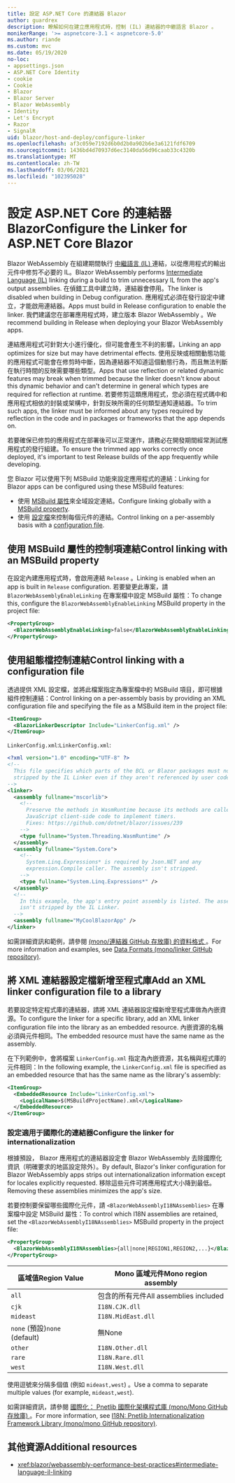 ```yaml
---
title: 設定 ASP.NET Core 的連結器 Blazor
author: guardrex
description: 瞭解如何在建立應用程式時，控制 (IL) 連結器的中繼語言 Blazor 。
monikerRange: '>= aspnetcore-3.1 < aspnetcore-5.0'
ms.author: riande
ms.custom: mvc
ms.date: 05/19/2020
no-loc:
- appsettings.json
- ASP.NET Core Identity
- cookie
- Cookie
- Blazor
- Blazor Server
- Blazor WebAssembly
- Identity
- Let's Encrypt
- Razor
- SignalR
uid: blazor/host-and-deploy/configure-linker
ms.openlocfilehash: af3c059e7192d6b0d2b0a902b6e3a6121fdf6709
ms.sourcegitcommit: 1436bd4d70937d6ec3140da56d96caab33c4320b
ms.translationtype: MT
ms.contentlocale: zh-TW
ms.lasthandoff: 03/06/2021
ms.locfileid: "102395028"
---
```

# <a name="configure-the-linker-for-aspnet-core-blazor"></a><span data-ttu-id="2e944-103">設定 ASP.NET Core 的連結器 Blazor</span><span class="sxs-lookup"><span data-stu-id="2e944-103">Configure the Linker for ASP.NET Core Blazor</span></span>

<span data-ttu-id="2e944-104">Blazor WebAssembly 在組建期間執行 [中繼語言 (IL) ](/dotnet/standard/managed-code#intermediate-language--execution) 連結，以從應用程式的輸出元件中修剪不必要的 IL。</span><span class="sxs-lookup"><span data-stu-id="2e944-104">Blazor WebAssembly performs [Intermediate Language (IL)](/dotnet/standard/managed-code#intermediate-language--execution) linking during a build to trim unnecessary IL from the app's output assemblies.</span></span> <span data-ttu-id="2e944-105">在偵錯工具中建立時，連結器會停用。</span><span class="sxs-lookup"><span data-stu-id="2e944-105">The linker is disabled when building in Debug configuration.</span></span> <span data-ttu-id="2e944-106">應用程式必須在發行設定中建立，才能啟用連結器。</span><span class="sxs-lookup"><span data-stu-id="2e944-106">Apps must build in Release configuration to enable the linker.</span></span> <span data-ttu-id="2e944-107">我們建議您在部署應用程式時，建立版本 Blazor WebAssembly 。</span><span class="sxs-lookup"><span data-stu-id="2e944-107">We recommend building in Release when deploying your Blazor WebAssembly apps.</span></span> 

<span data-ttu-id="2e944-108">連結應用程式可針對大小進行優化，但可能會產生不利的影響。</span><span class="sxs-lookup"><span data-stu-id="2e944-108">Linking an app optimizes for size but may have detrimental effects.</span></span> <span data-ttu-id="2e944-109">使用反映或相關動態功能的應用程式可能會在修剪時中斷，因為連結器不知道這個動態行為，而且無法判斷在執行時間的反映需要哪些類型。</span><span class="sxs-lookup"><span data-stu-id="2e944-109">Apps that use reflection or related dynamic features may break when trimmed because the linker doesn't know about this dynamic behavior and can't determine in general which types are required for reflection at runtime.</span></span> <span data-ttu-id="2e944-110">若要修剪這類應用程式，您必須在程式碼中和應用程式相依的封裝或架構中，針對反映所需的任何類型通知連結器。</span><span class="sxs-lookup"><span data-stu-id="2e944-110">To trim such apps, the linker must be informed about any types required by reflection in the code and in packages or frameworks that the app depends on.</span></span>

<span data-ttu-id="2e944-111">若要確保已修剪的應用程式在部署後可以正常運作，請務必在開發期間經常測試應用程式的發行組建。</span><span class="sxs-lookup"><span data-stu-id="2e944-111">To ensure the trimmed app works correctly once deployed, it's important to test Release builds of the app frequently while developing.</span></span>

<span data-ttu-id="2e944-112">您 Blazor 可以使用下列 MSBuild 功能來設定應用程式的連結：</span><span class="sxs-lookup"><span data-stu-id="2e944-112">Linking for Blazor apps can be configured using these MSBuild features:</span></span>

* <span data-ttu-id="2e944-113">使用 [MSBuild 屬性](#control-linking-with-an-msbuild-property)來全域設定連結。</span><span class="sxs-lookup"><span data-stu-id="2e944-113">Configure linking globally with a [MSBuild property](#control-linking-with-an-msbuild-property).</span></span>
* <span data-ttu-id="2e944-114">使用 [設定檔](#control-linking-with-a-configuration-file)來控制每個元件的連結。</span><span class="sxs-lookup"><span data-stu-id="2e944-114">Control linking on a per-assembly basis with a [configuration file](#control-linking-with-a-configuration-file).</span></span>

## <a name="control-linking-with-an-msbuild-property"></a><span data-ttu-id="2e944-115">使用 MSBuild 屬性的控制項連結</span><span class="sxs-lookup"><span data-stu-id="2e944-115">Control linking with an MSBuild property</span></span>

<span data-ttu-id="2e944-116">在設定內建應用程式時，會啟用連結 `Release` 。</span><span class="sxs-lookup"><span data-stu-id="2e944-116">Linking is enabled when an app is built in `Release` configuration.</span></span> <span data-ttu-id="2e944-117">若要變更此專案，請 `BlazorWebAssemblyEnableLinking` 在專案檔中設定 MSBuild 屬性：</span><span class="sxs-lookup"><span data-stu-id="2e944-117">To change this, configure the `BlazorWebAssemblyEnableLinking` MSBuild property in the project file:</span></span>

```xml
<PropertyGroup>
  <BlazorWebAssemblyEnableLinking>false</BlazorWebAssemblyEnableLinking>
</PropertyGroup>
```

## <a name="control-linking-with-a-configuration-file"></a><span data-ttu-id="2e944-118">使用組態檔控制連結</span><span class="sxs-lookup"><span data-stu-id="2e944-118">Control linking with a configuration file</span></span>

<span data-ttu-id="2e944-119">透過提供 XML 設定檔，並將此檔案指定為專案檔中的 MSBuild 項目，即可根據組件控制連結：</span><span class="sxs-lookup"><span data-stu-id="2e944-119">Control linking on a per-assembly basis by providing an XML configuration file and specifying the file as a MSBuild item in the project file:</span></span>

```xml
<ItemGroup>
  <BlazorLinkerDescriptor Include="LinkerConfig.xml" />
</ItemGroup>
```

<span data-ttu-id="2e944-120">`LinkerConfig.xml`:</span><span class="sxs-lookup"><span data-stu-id="2e944-120">`LinkerConfig.xml`:</span></span>

```xml
<?xml version="1.0" encoding="UTF-8" ?>
<!--
  This file specifies which parts of the BCL or Blazor packages must not be
  stripped by the IL Linker even if they aren't referenced by user code.
-->
<linker>
  <assembly fullname="mscorlib">
    <!--
      Preserve the methods in WasmRuntime because its methods are called by 
      JavaScript client-side code to implement timers.
      Fixes: https://github.com/dotnet/blazor/issues/239
    -->
    <type fullname="System.Threading.WasmRuntime" />
  </assembly>
  <assembly fullname="System.Core">
    <!--
      System.Linq.Expressions* is required by Json.NET and any 
      expression.Compile caller. The assembly isn't stripped.
    -->
    <type fullname="System.Linq.Expressions*" />
  </assembly>
  <!--
    In this example, the app's entry point assembly is listed. The assembly
    isn't stripped by the IL Linker.
  -->
  <assembly fullname="MyCoolBlazorApp" />
</linker>
```

<span data-ttu-id="2e944-121">如需詳細資訊和範例，請參閱 [ (mono/連結器 GitHub 存放庫) 的資料格式 ](https://github.com/mono/linker/blob/main/docs/data-formats.md)。</span><span class="sxs-lookup"><span data-stu-id="2e944-121">For more information and examples, see [Data Formats (mono/linker GitHub repository)](https://github.com/mono/linker/blob/main/docs/data-formats.md).</span></span>

## <a name="add-an-xml-linker-configuration-file-to-a-library"></a><span data-ttu-id="2e944-122">將 XML 連結器設定檔新增至程式庫</span><span class="sxs-lookup"><span data-stu-id="2e944-122">Add an XML linker configuration file to a library</span></span>

<span data-ttu-id="2e944-123">若要設定特定程式庫的連結器，請將 XML 連結器設定檔新增至程式庫做為內嵌資源。</span><span class="sxs-lookup"><span data-stu-id="2e944-123">To configure the linker for a specific library, add an XML linker configuration file into the library as an embedded resource.</span></span> <span data-ttu-id="2e944-124">內嵌資源的名稱必須與元件相同。</span><span class="sxs-lookup"><span data-stu-id="2e944-124">The embedded resource must have the same name as the assembly.</span></span>

<span data-ttu-id="2e944-125">在下列範例中，會將檔案 `LinkerConfig.xml` 指定為內嵌資源，其名稱與程式庫的元件相同：</span><span class="sxs-lookup"><span data-stu-id="2e944-125">In the following example, the `LinkerConfig.xml` file is specified as an embedded resource that has the same name as the library's assembly:</span></span>

```xml
<ItemGroup>
  <EmbeddedResource Include="LinkerConfig.xml">
    <LogicalName>$(MSBuildProjectName).xml</LogicalName>
  </EmbeddedResource>
</ItemGroup>
```

### <a name="configure-the-linker-for-internationalization"></a><span data-ttu-id="2e944-126">設定適用于國際化的連結器</span><span class="sxs-lookup"><span data-stu-id="2e944-126">Configure the linker for internationalization</span></span>

<span data-ttu-id="2e944-127">根據預設， Blazor 應用程式的連結器設定會 Blazor WebAssembly 去除國際化資訊（明確要求的地區設定除外）。</span><span class="sxs-lookup"><span data-stu-id="2e944-127">By default, Blazor's linker configuration for Blazor WebAssembly apps strips out internationalization information except for locales explicitly requested.</span></span> <span data-ttu-id="2e944-128">移除這些元件可將應用程式大小降到最低。</span><span class="sxs-lookup"><span data-stu-id="2e944-128">Removing these assemblies minimizes the app's size.</span></span>

<span data-ttu-id="2e944-129">若要控制要保留哪些國際化元件，請 `<BlazorWebAssemblyI18NAssemblies>` 在專案檔中設定 MSBuild 屬性：</span><span class="sxs-lookup"><span data-stu-id="2e944-129">To control which I18N assemblies are retained, set the `<BlazorWebAssemblyI18NAssemblies>` MSBuild property in the project file:</span></span>

```xml
<PropertyGroup>
  <BlazorWebAssemblyI18NAssemblies>{all|none|REGION1,REGION2,...}</BlazorWebAssemblyI18NAssemblies>
</PropertyGroup>
```

| <span data-ttu-id="2e944-130">區域值</span><span class="sxs-lookup"><span data-stu-id="2e944-130">Region Value</span></span>     | <span data-ttu-id="2e944-131">Mono 區域元件</span><span class="sxs-lookup"><span data-stu-id="2e944-131">Mono region assembly</span></span>    |
| ---------------- | ----------------------- |
| `all`            | <span data-ttu-id="2e944-132">包含的所有元件</span><span class="sxs-lookup"><span data-stu-id="2e944-132">All assemblies included</span></span> |
| `cjk`            | `I18N.CJK.dll`          |
| `mideast`        | `I18N.MidEast.dll`      |
| <span data-ttu-id="2e944-133">`none` (預設)</span><span class="sxs-lookup"><span data-stu-id="2e944-133">`none` (default)</span></span> | <span data-ttu-id="2e944-134">無</span><span class="sxs-lookup"><span data-stu-id="2e944-134">None</span></span>                    |
| `other`          | `I18N.Other.dll`        |
| `rare`           | `I18N.Rare.dll`         |
| `west`           | `I18N.West.dll`         |

<span data-ttu-id="2e944-135">使用逗號來分隔多個值 (例如 `mideast,west`) 。</span><span class="sxs-lookup"><span data-stu-id="2e944-135">Use a comma to separate multiple values (for example, `mideast,west`).</span></span>

<span data-ttu-id="2e944-136">如需詳細資訊，請參閱 [國際化： Pnetlib 國際化架構程式庫 (mono/Mono GitHub 存放庫) ](https://github.com/mono/mono/tree/master/mcs/class/I18N)。</span><span class="sxs-lookup"><span data-stu-id="2e944-136">For more information, see [I18N: Pnetlib Internationalization Framework Library (mono/mono GitHub repository)](https://github.com/mono/mono/tree/master/mcs/class/I18N).</span></span>

## <a name="additional-resources"></a><span data-ttu-id="2e944-137">其他資源</span><span class="sxs-lookup"><span data-stu-id="2e944-137">Additional resources</span></span>

* <xref:blazor/webassembly-performance-best-practices#intermediate-language-il-linking>
